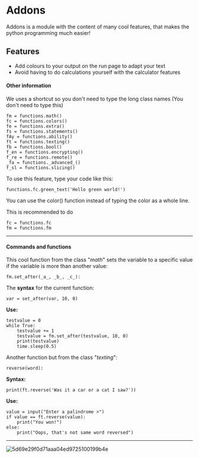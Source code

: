 
# Addons
  Addons is a module with the content of many cool features, that makes the python programming much easier!

## Features
  * Add colours to your output on the run page to adapt your text
  * Avoid having to do calculations yourself with the calculator features




#### Other information
  We uses a shortcut so you don't need to type the long class names (You don't need to type this)

    fm = functions.math()
    fc = functions.colors()
    fe = functions.extra()
    fs = functions.statements()
    fAy = functions.ability()
    ft = functions.texting()
    fb = functions.bool()
    f_en = functions.encrypting()
    f_re = functions.remote()
    _fa = functions._advanced_()
    f_sl = functions.slicing()

  To use this feature, type your code like this:
  
    functions.fc.green_text('Hello green world!')
  
  
  You can use the color() function instead of typing the color as a whole line.
  
  This is recommended to do
  
    fc = functions.fc
    fm = functions.fm
_______________________________________________________________________________________________________________________________
  
#### Commands and functions
  
  This cool function from the class "_math_" sets the variable to a specific value if the variable is more than another value:
  
    fm.set_after(_a_, _b_, _c_):
  
  The __syntax__ for the current function:
  
    var = set_after(var, 10, 0)
  __Use:__
    
    testvalue = 0
    while True:
        testvalue += 1
        testvalue = fm.set_after(testvalue, 10, 0)
        print(testvalue)
        time.sleep(0.5)
  
  
  Another function but from the class "_texting_":
  
    reverse(word):
  
  __Syntax:__
  
    print(ft.reverse('Was it a car or a cat I saw?'))
  __Use:__
    
    value = input("Enter a palindrome >")
    if value == ft.reverse(value):
        print("You won!")
    else:
        print("Oops, that's not same word reversed")
  
  
 
_______________________________________________________________________________________________________________________________

![5d69e29f0d71aaa04ed9725100199b4e](https://user-images.githubusercontent.com/59804534/123821406-a74a7e00-d8fb-11eb-9e73-3ad8d85d1ead.png)
